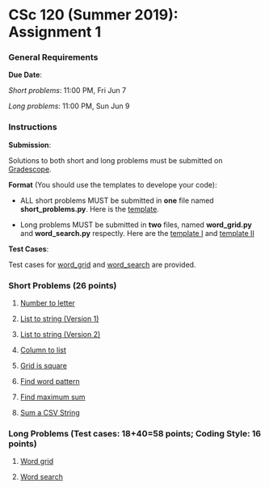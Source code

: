 # CSc 120 (Summer 2019): Assignment 1

### General Requirements

**Due Date**:

*Short problems*: 11:00 PM, Fri Jun 7

*Long problems*: 11:00 PM, Sun Jun 9

### Instructions

**Submission**:

Solutions to both short and long problems must be submitted on [Gradescope](https://www.gradescope.com).

**Format** (You should use the templates to develope your code):

* ALL short problems MUST be submitted in **one** file named **short_problems.py**. Here is the [template](https://github.com/philoL/csc120-summer-2019-assignments/blob/master/week-1/templates/short_problems.py).

* Long problems MUST be submitted in **two** files, named **word_grid.py** and **word_search.py** respectly. Here are the [template I](https://github.com/philoL/csc120-summer-2019-assignments/blob/master/week-1/templates/word_grid.py) and [template II](https://github.com/philoL/csc120-summer-2019-assignments/blob/master/week-1/templates/word_search.py)

**Test Cases**:

Test cases for [word_grid](https://github.com/philoL/csc120-summer-2019-assignments/tree/master/week-1/long-problems/word_grid_testcases) and [word_search](https://github.com/philoL/csc120-summer-2019-assignments/tree/master/week-1/long-problems/word_search_testcases) are provided.

### Short Problems (26 points)

1. [Number to letter](https://github.com/philoL/csc120-summer-2019-assignments/blob/master/week-1/short-problems/number2letter.md#csc-120-number-to-letter)

2. [List to string (Version 1)](https://github.com/philoL/csc120-summer-2019-assignments/blob/master/week-1/short-problems/list2string-v1.md#csc-120-list-to-string-version-1)

3. [List to string (Version 2)](https://github.com/philoL/csc120-summer-2019-assignments/blob/master/week-1/short-problems/list2string-v2.md#csc-120-list-to-string-version-2)

4. [Column to list](https://github.com/philoL/csc120-summer-2019-assignments/blob/master/week-1/short-problems/column2list.md#csc-120-column-to-list)

5. [Grid is square](https://github.com/philoL/csc120-summer-2019-assignments/blob/master/week-1/short-problems/grid_is_square.md#csc-120-grid-is-square)

6. [Find word pattern](https://github.com/philoL/csc120-summer-2019-assignments/blob/master/week-1/short-problems/cv_match.md#csc-120-find-words-with-a-specific-pattern-of-consonants-and-vowels)

7. [Find maximum sum](https://github.com/philoL/csc120-summer-2019-assignments/blob/master/week-1/short-problems/max_consec_sum.md#csc-120-find-maximum-sum-of-n-consecutive-numbers)

8. [Sum a CSV String](https://github.com/philoL/csc120-summer-2019-assignments/blob/master/week-1/short-problems/sum1.md#csc-120-sum-a-csv-string)

### Long Problems (Test cases: 18+40=58 points; Coding Style: 16 points)

1. [Word grid](https://github.com/philoL/csc120-summer-2019-assignments/blob/master/week-1/long-problems/word_grid.md#csc-120-word-grid)

2. [Word search](https://github.com/philoL/csc120-summer-2019-assignments/blob/master/week-1/long-problems/word_search.md#csc-120-word-search)
